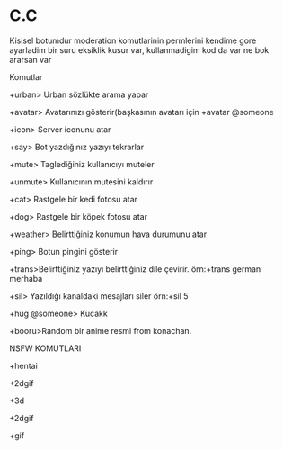 # C.C


Kisisel botumdur  moderation komutlarinin permlerini kendime gore ayarladim bir suru eksiklik kusur var, kullanmadigim kod da var ne bok ararsan var 


Komutlar

+urban> Urban sözlükte arama yapar

+avatar> Avatarınızı gösterir(başkasının avatarı için +avatar @someone

+icon> Server iconunu atar

+say> Bot yazdığınız yazıyı tekrarlar

+mute> Taglediğiniz kullanıcıyı muteler

+unmute> Kullanıcının mutesini kaldırır

+cat> Rastgele bir kedi fotosu atar

+dog> Rastgele bir köpek fotosu atar

+weather> Belirttiğiniz konumun hava durumunu atar

+ping> Botun pingini gösterir

+trans>Belirttiğiniz yazıyı belirttiğiniz dile çevirir. örn:+trans german merhaba

+sil> Yazıldığı kanaldaki mesajları siler örn:+sil 5

+hug @someone> Kucakk

+booru>Random bir anime resmi from konachan.


NSFW KOMUTLARI

+hentai

+2dgif

+3d

+2dgif

+gif

